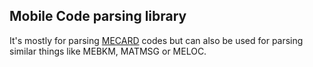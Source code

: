 ## Mobile Code parsing library

It's mostly for parsing [MECARD](https://en.wikipedia.org/wiki/MeCard_(QR_code))
codes but can also be used for parsing similar things like MEBKM, MATMSG or
MELOC.
